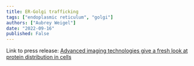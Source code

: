 ```yaml
---
title: ER-Golgi trafficking
tags: ["endoplasmic reticulum", "golgi"]
authors: ["Aubrey Weigel"]
date: "2022-09-16"
published: False
---
```


Link to press release: [Advanced imaging technologies give a fresh look at protein distribution in cells](https://www.janelia.org/news/advanced-imaging-technologies-give-a-fresh-look-at-protein-distribution-in-cells)
